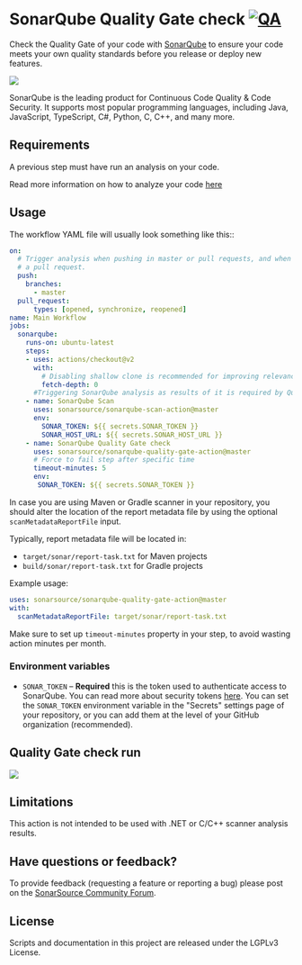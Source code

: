 # SonarQube Quality Gate check [![QA](https://github.com/SonarSource/sonarqube-quality-gate-action/actions/workflows/run-qa.yml/badge.svg)](https://github.com/SonarSource/sonarqube-quality-gate-action/actions/workflows/run-qa.yml)

Check the Quality Gate of your code with [SonarQube](https://www.sonarqube.org/) to ensure your code meets your own quality standards before you release or deploy new features.

<img src="./images/SonarQube-72px.png">

SonarQube is the leading product for Continuous Code Quality & Code Security. It supports most popular programming languages, including Java, JavaScript, TypeScript, C#, Python, C, C++, and many more.

## Requirements

A previous step must have run an analysis on your code.

Read more information on how to analyze your code [here](https://docs.sonarqube.org/latest/analysis/github-integration/)

## Usage

The workflow YAML file will usually look something like this::

```yaml
on:
  # Trigger analysis when pushing in master or pull requests, and when creating
  # a pull request. 
  push:
    branches:
      - master
  pull_request:
      types: [opened, synchronize, reopened]
name: Main Workflow
jobs:
  sonarqube:
    runs-on: ubuntu-latest
    steps:
    - uses: actions/checkout@v2
      with:
        # Disabling shallow clone is recommended for improving relevancy of reporting
        fetch-depth: 0
      #Triggering SonarQube analysis as results of it is required by Quality Gate check
    - name: SonarQube Scan
      uses: sonarsource/sonarqube-scan-action@master
      env:
        SONAR_TOKEN: ${{ secrets.SONAR_TOKEN }}
        SONAR_HOST_URL: ${{ secrets.SONAR_HOST_URL }}
    - name: SonarQube Quality Gate check
      uses: sonarsource/sonarqube-quality-gate-action@master
      # Force to fail step after specific time
      timeout-minutes: 5
      env:
       SONAR_TOKEN: ${{ secrets.SONAR_TOKEN }}

```
In case you are using Maven or Gradle scanner in your repository, you should alter the location of the report metadata file by using the optional `scanMetadataReportFile` input.

Typically, report metadata file will be located in:
- `target/sonar/report-task.txt` for Maven projects
- `build/sonar/report-task.txt` for Gradle projects

Example usage:
```yaml
uses: sonarsource/sonarqube-quality-gate-action@master
with:
  scanMetadataReportFile: target/sonar/report-task.txt
```

Make sure to set up `timeout-minutes` property in your step, to avoid wasting action minutes per month.

### Environment variables

- `SONAR_TOKEN` – **Required** this is the token used to authenticate access to SonarQube. You can read more about security tokens [here](https://docs.sonarqube.org/latest/user-guide/user-token/). You can set the `SONAR_TOKEN` environment variable in the "Secrets" settings page of your repository, or you can add them at the level of your GitHub organization (recommended).

## Quality Gate check run

<img src="./images/QualityGate-check-screen.png">

## Limitations

This action is not intended to be used with .NET or C/C++ scanner analysis results.

## Have questions or feedback?

To provide feedback (requesting a feature or reporting a bug) please post on the [SonarSource Community Forum](https://community.sonarsource.com/tags/c/help/sq/github-actions).

## License

Scripts and documentation in this project are released under the LGPLv3 License.
